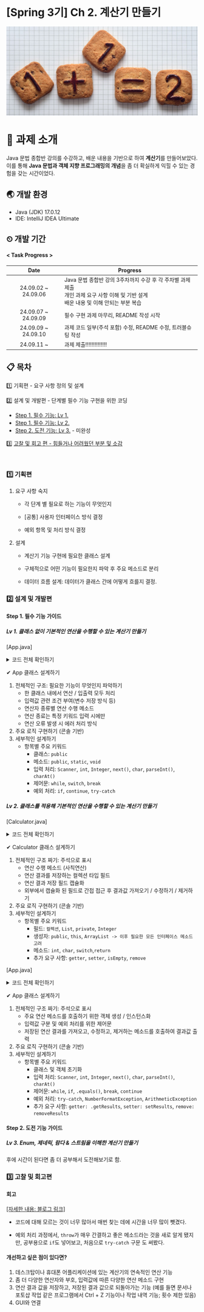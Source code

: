 # [Spring 3기] Ch 2. 계산기 만들기

![enter image description here](poster.jpg)

# 📁 과제 소개

Java 문법 종합반 강의를 수강하고, 배운 내용을 기반으로 하여 **계산기**를 만들어보았다. 이를 통해 **Java 문법과 객체 지향 프로그래밍의 개념**을 좀 더 확실하게 익힐 수 있는 경험을 갖는 시간이었다.

## 🌏 개발 환경

- Java (JDK) 17.0.12
- IDE: IntelliJ IDEA Ultimate


## ⏲ 개발 기간
#### < Task Progress >

|        Date         | Progress                                                                                |
|:-------------------:|-----------------------------------------------------------------------------------------|
| 24.09.02 ~ 24.09.06 | Java 문법 종합반 강의 3주차까지 수강 후 각 주차별 과제 제출<br>개인 과제 요구 사항 이해 및 기반 설계<br>배운 내용 및 이해 안되는 부분 복습 |
| 24.09.07 ~ 24.09.09 | 필수 구현 과제 마무리, README 작성 시작                                                      |
| 24.09.09 ~ 24.09.10 | 과제 코드 일부(주석 포함) 수정, README 수정, 트러블슈팅 작성                                    |
| 24.09.11 ~ | 과제 제출!!!!!!!!!!!!!! |

## 📋 목차

1️⃣ 기획편 - 요구 사항 정의 및 설계

2️⃣ 설계 및 개발편 - 단계별 필수 기능 구현을 위한 코딩
- [Step 1. 필수 기능: Lv 1.](#lv-1-클래스-없이-기본적인-연산을-수행할-수-있는-계산기-만들기)
- [Step 1. 필수 기능: Lv 2.](#lv-2-클래스를-적용해-기본적인-연산을-수행할-수-있는-계산기-만들기)
- [Step 2. 도전 기능: Lv 3.](#lv-3-enum-제네릭-람다--스트림을-이해한-계산기-만들기) - 미완성

3️⃣ [고찰 및 회고 편 - 힘들거나 어려웠던 부분 및 소감](#3-고찰-및-회고-편)

<br>

### 1️⃣ 기획편

1. 요구 사항 숙지
    - 각 단계 별 필요로 하는 기능이 무엇인지

    - [공통] 사용자 인터페이스 방식 결정

    - 예외 항목 및 처리 방식 결정
2. 설계
    -  계산기 기능 구현에 필요한 클래스 설계

    -  구체적으로 어떤 기능이 필요한지 파악 후 주요 메소드로 분리

    -  데이터 흐름 설계: 데이터가 클래스 간에 어떻게 흐를지 결정.

###  2️⃣ 설계 및 개발편

#### Step 1. 필수 기능 가이드
##### **Lv 1. 클래스 없이 기본적인 연산을 수행할 수 있는 계산기 만들기**

[App.java]
<details>
<summary> 코드 전체 확인하기 </summary>

```java
import java.util.Scanner;

public class App {
    public static void main(String[] args) {
        // 1) 양의 정수(0 포함) 입력받기
        Scanner sc = new Scanner(System.in);

        while (true) {
            try {
                // 첫 번째 숫자 입력
                System.out.println("첫 번째 숫자를 입력하세요: ");
                int num1 = Integer.parseInt(sc.next());
                // 0을 포함한 양의 정수인지 확인
                if (num1 < 0) {
                    System.out.println("0 이상의 정수를 입력해주세요.");
                    continue;
                }
                // 연산 기호 입력
                System.out.println("사칙연산 기호를 입력하세요: ");
                char operator = sc.next().charAt(0);
                // 두 번째 숫자 입력
                System.out.println("두 번째 숫자를 입력하세요: ");
                int num2 = Integer.parseInt(sc.next());
                // 0을 포함한 양의 정수인지 확인
                if (num2 < 0) {
                    System.out.println("0 이상의 정수를 입력해주세요.");
                    continue;
                }
                // 연산 수행 및 결과 출력
                int result = 0;
                switch (operator) {
                    case '+':
                        result = num1 + num2;
                        break;
                    case '-':
                        result = num1 - num2;
                        break;
                    case '*':
                        result = num1 * num2;
                        break;
                    case '/':
                        // 예외 처리
                        if (num2 == 0) {
                            System.out.println("0으로 나눌 수 없습니다.");
                            continue;
                        }
                        result = num1 / num2;
                        break;
                }
                // 결과 출력
                System.out.println("결과: " + result);

                // 종료 여부 확인
                System.out.println("더 계산하시겠습니까? (Yes / Exit):");
                String answer = sc.next();
                if (answer.equals("Exit")) {
                    break;
                }
            }
            // 또 다른 예외 처리 방법: Try-Catch
            catch (NumberFormatException e) {
                System.out.println("유효한 값을 입력해주세요.");
            }
        }
        sc.close();
    }
}
```

</details>

✔ App 클래스 설계하기

1. 전체적인 구조: 필요한 기능이 무엇인지 파악하기
   - 한 클래스 내에서 연산 / 입출력 모두 처리 
   - 입력값 관련 조건 부여(변수 저장 방식 등)
   - 연산자 종류별 연산 수행 메소드 
   - 연산 종료는 특정 키워드 입력 시에만 
   - 연산 오류 발생 시 에러 처리 방식
2. 주요 로직 구현하기 (콘솔 기반)
3. 세부적인 설계하기
   - 항목별 주요 키워드
       - 클래스: `public`
       - 메소드: `public`, `static`, `void`
       - 입력 처리: `Scanner`, `int`, `Integer`, `next()`, `char`, `parseInt()`, `charAt()` 
       - 제어문: `while`, `switch`, `break`
       - 예외 처리: `if`, `continue`, `try-catch`


##### **Lv 2. 클래스를 적용해 기본적인 연산을 수행할 수 있는 계산기 만들기**

[Calculator.java]
<details>
<summary> 코드 전체 확인하기 </summary>

```java
import java.util.*;
// [전체적인 구조 명시]
public class Calculator {
    // [1. 필드]
    // 연산 결과를 저장하는 컬렉션 타입 필드
    // results 변수 -> List<Integer> 타입으로 선언
    private List<Integer> results;

    // [2. 객체 데이터: 생성자]
    public Calculator() {
        this.results = new ArrayList<>(); // 결과를 저장할 ArrayList 생성
    }
    // [3. 연산 수행 담당 메소드]
    public int calculate(int num1, int num2, char operator) {
        int result = 0;

        // 연산자에 따른 사칙연산 수행
        switch (operator) {
            case '+':
                result = num1 + num2;
                break;
            case '-':
                result = num1 - num2;
                break;
            case '*':
                result = num1 * num2;
                break;
            case '/':
                result = num1 / num2;
                break;
            }

        // 결과를 리스트에 저장
        results.add(result);

        // 결과 반환
        return result;
    }
    
    // 추가 요구 사항

    // Getter 메소드: 저장된 연산 결과를 반환
    public List<Integer> getResults() {
        return new ArrayList<>(results); // 결과 리스트를 복사해서 반환
    }

    // Setter 메소드: 외부에서 연산 결과 리스트를 수정
    public void setResults(List<Integer> results) {
        this.results = new ArrayList<>(results);
        // 리스트를 복사하는 이유:
        // 외부에서 리스트를 변경할 때 Calculator 내부에서도 리스트가 변경될 수 있기 때문에
        // 이를 방지하기 위함
    }

    public void removeResults() {
        if (!results.isEmpty()) {
            results.remove(0); // 리스트의 첫 번째 데이터 삭제
        } else {
            System.out.println("삭제할 데이터가 없습니다.");
        }
    }
}

```


</details>

✔ Calculator 클래스 설계하기

1. 전체적인 구조 짜기: 주석으로 표시
   - 연산 수행 메소드 (사칙연산)
   - 연산 결과를 저장하는 컬렉션 타입 필드
   - 연산 결과 저장 필드 캡슐화
   - 외부에서 캡슐화 된 필드로 간접 접근 후 결과값 가져오기 / 수정하기 / 제거하기
2. 주요 로직 구현하기 (콘솔 기반)
3. 세부적인 설계하기
    - 항목별 주요 키워드
        - 필드: `컬렉션`, `List`, `private`, `Integer`
        - 생성자: `public`, `this`, `ArrayList -> 이후 필요한 모든 인터페이스 메소드 고려`
        - 메소드: `int`, `char`, `switch`,`return`
        - 추가 요구 사항: `getter`, `setter`, `isEmpty`, `remove`


[App.java]
<details>
<summary> 코드 전체 확인하기 </summary>

```java
import java.util.*;

public class App {
    public static void main(String[] args) {
        // Calculator class에서 객체 호출 > 객체 초기화
        // 인스턴스화
        Calculator calc = new Calculator();
        // sc 변수 선언 + Scanner 객체 생성 
        Scanner sc = new Scanner(System.in);
        
        // 반복문 시작
        while (true) {
            // 예외 처리의 `try-catch`
            try { 
                // 첫 번째 숫자 입력
                System.out.println("첫 번째 숫자를 입력하세요: ");
                // sc.next()로 입력된 값: 문자열 > .parseInt()를 통해 int로 변환
                int num1 = Integer.parseInt(sc.next());
                // 0을 포함한 양의 정수인지 확인
                if (num1 < 0) {
                    System.out.println("0 이상의 정수를 입력해주세요.");
                    continue;
                }

                // 연산 기호 입력
                System.out.println("사칙연산 기호를 입력하세요: ");
                // 입력한 문자열 호출
                char operator = sc.next().charAt(0);

                // 입력값이 사칙 연산 기호가 아닌 경우 예외 처리
                if (operator != '+' && operator != '-' && operator != '*' && operator != '/') {
                    System.out.println("잘못된 연산자입니다. +, -, *, / 중 하나를 입력해주세요.");
                    continue;
                }

                // 두 번째 숫자 입력
                System.out.println("두 번째 숫자를 입력하세요: ");
                // sc.next()로 입력된 값: 문자열 > .parseInt()를 통해 int로 변환
                int num2 = Integer.parseInt(sc.next());

                // 0을 포함한 양의 정수인지 확인
                if (num2 < 0) {
                    System.out.println("0 이상의 정수를 입력해주세요.");
                    continue;
                }

                // 참조변수 calc + 도트 연산자 > Calculator 클래스의 calculate 메소드 호출
                int result = calc.calculate(num1,num2,operator);

                // 결과 출력
                System.out.println("결과: " + result);

                // 종료 여부 확인
                System.out.println("더 계산하시겠습니까? (Yes / Exit) ");
                String answer = sc.next();
                // 저장된 값이 'Exit'과 동일한 경우 종료
                if (answer.equals("Exit")) {
                    break;
                }
            } catch (NumberFormatException e) { // 예외처리 1: 입력 값이 숫자가 아닐 때
                System.out.println("유효한 값이 아닙니다.");
            } catch (ArithmeticException e) { // 예외처리 2: 나눗셈 과정에서 분모값에 0을 입력했을 때
                System.out.println("0으로 나눌 수 없습니다.");
            }
        }
        
        // 추가 요구 사항
        // calc 참조변수를 통해 Calculator 클래스에서 정의한 .getResults() 메소드 호출 (getter)
        System.out.println("모든 연산 결과: " + calc.getResults());
        System.out.println("----------------");

        
        // 새로운 리스트 생성 > 추가된 값이 내부(results)에 영향 주지 않기 위해
        List<Integer> newResults = new ArrayList<>();
        // 새로운 값 추가
        newResults.add(10);
        // calc 객체의 setResults 호출 > newResults 저장(results 수정)
        calc.setResults(newResults);
        // 새로 수정된 newResults를 getResults 메소드로 호출
        System.out.println("수정된 연산 결과: " + calc.getResults());
        
        
        System.out.println("가장 먼저 저장된 데이터를 삭제합니다.");
        // Calculator 클래스에서 구현한 remove 메소드 호출
        calc.removeResults();
        // 삭제를 반영한 결과값 getResults로 호출
        System.out.println("삭제 후 저장된 결과: " + calc.getResults());

        // 스캐너 종료
        sc.close();
    }
}

```

</details>

✔ App 클래스 설계하기

1. 전체적인 구조 짜기: 주석으로 표시
    - 주요 연산 메소드를 호출하기 위한 객체 생성 / 인스턴스화
    - 입력값 구분 및 예외 처리를 위한 제어문
    - 저장된 연산 결과를 가져오고, 수정하고, 제거하는 메소드를 호출하여 결과값 출력
2. 주요 로직 구현하기 (콘솔 기반)
3. 세부적인 설계하기
   - 항목별 주요 키워드
        - 클래스 및 객체 초기화
        - 입력 처리: `Scanner`, `int`, `Integer`, `next()`, `char`, `parseInt()`, `charAt()`
        - 제어문: `while`, `if`, `.equals()`, `break`, `continue`
        - 예외 처리: `try-catch`, `NumberFormatException`, `ArithmeticException`
        - 추가 요구 사항: `getter: .getResults`, `setter: setResults`, `remove: removeResults`
   

#### Step 2. 도전 기능 가이드
##### **Lv 3. Enum, 제네릭, 람다 & 스트림을 이해한 계산기 만들기**

후에 시간이 된다면 좀 더 공부해서 도전해보기로 함.

###  3️⃣ 고찰 및 회고편
#### 회고

[[자세한 내용: 블로그 링크]](https://jisuryu0527.tistory.com/21)

- 코드에 대해 모르는 것이 너무 많아서 매번 찾는 데에 시간을 너무 많이 뺏겼다.


- 예외 처리 과정에서, `throw`가 매우 간결하고 좋은 메소드라는 것을 새로 알게 됐지만, 공부용으로 `if`도 넣어보고, 처음으로 `try-catch` 구문
도 써봤다. 



#### 개선하고 싶은 점이 있다면?

1. 데스크탑이나 휴대폰 어플리케이션에 있는 계산기의 연속적인 연산 기능
2. 좀 더 다양한 연산자와 부호, 입력값에 따른 다양한 연산 메소드 구현
2. 연산 결과 값을 저장하고, 저장된 결과 값으로 되돌아가는 기능 (예를 들면 문서나 포토샵 작업 같은 프로그램에서 Ctrl + Z 기능이나 작업 내역 기능; 횟수 제한 있음)
3. GUI와 연결

